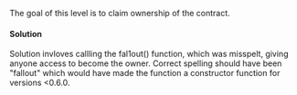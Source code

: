 The goal of this level is to claim ownership of the contract.

#### Solution

Solution invloves callling the fal1out() function, which was misspelt, giving anyone access to become the owner. Correct spelling should have been "fallout" which would have made the function a constructor function for versions <0.6.0.
